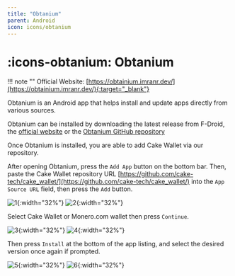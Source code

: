 ```yaml
---
title: "Obtanium"
parent: Android
icon: icons/obtanium
---
```


# :icons-obtanium: Obtanium

!!! note ""
    Official Website: [https://obtainium.imranr.dev/](https://obtainium.imranr.dev/){:target="_blank"}

Obtanium is an Android app that helps install and update apps directly from various sources.

Obtanium can be installed by downloading the latest release from F-Droid, the [official website](https://obtainium.imranr.dev/) or the [Obtanium GitHub repository](https://github.com/ImranR98/Obtainium)

Once Obtanium is installed, you are able to add Cake Wallet via our repository.

After opening Obtanium, press the `Add App` button on the bottom bar. Then, paste the Cake Wallet repository URL [https://github.com/cake-tech/cake_wallet/](https://github.com/cake-tech/cake_wallet/) into the `App Source URL` field, then press the `Add` button.

![1](obtanium/obtanium-1.png){:width="32%"}
![2](obtanium/obtanium-2.png){:width="32%"}

Select Cake Wallet or Monero.com wallet then press `Continue`.

![3](obtanium/obtanium-3.png){:width="32%"}
![4](obtanium/obtanium-4.png){:width="32%"}

Then press `Install` at the bottom of the app listing, and select the desired version once again if prompted.

![5](obtanium/obtanium-5.png){:width="32%"}
![6](obtanium/obtanium-6.png){:width="32%"}
